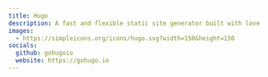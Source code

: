 ```yaml
---
title: Hugo
description: A fast and flexible static site generator built with love by bep, spf13, and friends in Go.
images:
  - https://simpleicons.org/icons/hugo.svg?width=150&height=150
socials:
  github: gohugoio
  website: https://gohugo.io
---
```

